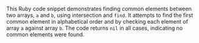 This Ruby code snippet demonstrates finding common elements between two arrays, `a` and `b`, using intersection and `find`. It attempts to find the first common element in alphabetical order and by checking each element of array `a` against array `b`. The code returns `nil` in all cases, indicating no common elements were found.
